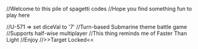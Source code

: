 //Welcome to this pile of spagetti codes
//Hope you find something fun to play here

//U-571 => set diceVal to '7'
//Turn-based Submarine theme battle game
//Supports half-wise multiplayer 
//This thing reminds me of Faster Than Light 
//Enjoy 
//>>Target Locked<<
